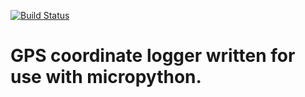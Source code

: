 [![Build Status](https://travis-ci.org/hristoandreev/GPSCoordinateLogger.svg?branch=master)](https://travis-ci.org/hristoandreev/GPSCoordinateLogger)
# GPS coordinate logger written for use with micropython.
